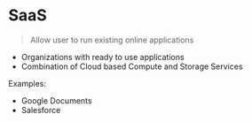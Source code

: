 # SaaS

> Allow user to run existing online applications

- Organizations with ready to use applications
- Combination of Cloud based Compute and Storage Services

Examples:

- Google Documents
- Salesforce